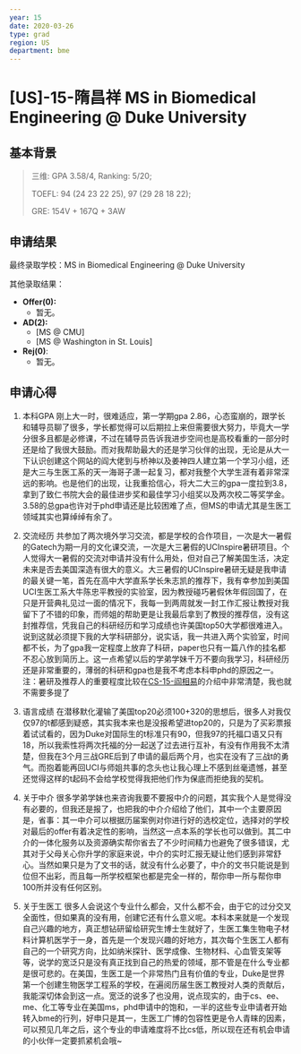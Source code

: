 ```yaml
---
year: 15
date: 2020-03-26
type: grad
region: US
department: bme
---
```


# \[US\]-15-隋昌祥 MS in Biomedical Engineering @ Duke University

## 基本背景

> 三维: GPA 3.58/4, Ranking: 5/20;
>
> TOEFL: 94 (24 23 22 25), 97 (29 28 18 22);
>
> GRE: 154V + 167Q + 3AW

## 申请结果

最终录取学校：MS in Biomedical Engineering @ Duke University

其他录取结果：

- **Offer\(0\):**
  - 暂无。
- **AD\(2\):**
  - \[MS @ CMU\]
  - \[MS @ Washington in St. Louis\]
- **Rej\(0\)**:
  - 暂无。

## 申请心得

1. 本科GPA
   刚上大一时，很难适应，第一学期gpa 2.86，心态蛮崩的，跟学长和辅导员聊了很多，学长都觉得可以后期拉上来但需要很大努力，毕竟大一学分很多且都是必修课，不过在辅导员告诉我进步空间也是高校看重的一部分时还是给了我很大鼓励。而对我帮助最大的还是学习伙伴的出现，无论是从大一下认识创建这个网站的阎大佬到与桥神以及姜神四人建立第一个学习小组，还是大三与生医工系的天一海哥子潇一起复习，都对我整个大学生涯有着非常深远的影响。也是他们的出现，让我重拾信心，将大二大三的gpa一度拉到3.8，拿到了致仁书院大会的最佳进步奖和最佳学习小组奖以及两次校二等奖学金。3.58的总gpa也许对于phd申请还是比较困难了点，但MS的申请尤其是生医工领域其实也算绰绰有余了。
2. 交流经历
   共参加了两次境外学习交流，都是学校的合作项目，一次是大一暑假的Gatech为期一月的文化课交流，一次是大三暑假的UCInspire暑研项目。个人觉得大一暑假的交流对申请并没有什么用处，但对自己了解美国生活，决定未来是否去美国深造有很大的意义。大三暑假的UCInspire暑研无疑是我申请的最关键一笔，首先在高中大学直系学长朱志凯的推荐下，我有幸参加到美国UCI生医工系大牛陈忠平教授的实验室，因为教授碰巧暑假休年假回国了，在只是开营典礼见过一面的情况下，我每一到两周就发一封工作汇报让教授对我留下了不错的印象，而师姐的帮助更是让我最后拿到了教授的推荐信，没有这封推荐信，凭我自己的科研经历和学习成绩也许美国top50大学都很难进入。说到这就必须提下我的大学科研部分，说实话，我一共进入两个实验室，时间都不长，为了gpa我一定程度上放弃了科研，paper也只有一篇八作的挂名都不忍心放到简历上。这一点希望以后的学弟学妹千万不要向我学习，科研经历还是非常重要的，薄弱的科研和gpa也是我不考虑本科申phd的原因之一。
   注：暑研及推荐人的重要程度比较在[CS-15-阎相易](yanxy15)的介绍中非常清楚，我也就不需要多提了

3. 语言成绩
   在潜移默化灌输了美国top20必须100+320的思想后，很多人对我仅仅97的t都感到疑惑，其实我本来也是没报希望进top20的，只是为了买彩票报着试试看的，因为Duke对国际生的t标准只有90，但我97的托福口语又只有18，所以我索性将两次托福的分一起送了过去进行互补，有没有作用我不太清楚，但我在3个月三战GRE后到了申请的最后两个月，也实在没有了三战t的勇气。而抱着能再回UCI与师姐共事的念头也让我心理上不感到丝毫遗憾，甚至还觉得这样的t起码不会给学校觉得我把他们作为保底而拒绝我的契机。

4. 关于中介
   很多学弟学妹也来咨询我要不要报中介的问题，其实我个人是觉得没有必要的，但我还是报了，也把我的中介介绍给了他们，其中一个主要原因是，省事：其一中介可以根据历届案例对你进行好的选校定位，选择对的学校对最后的offer有着决定性的影响，当然这一点本系的学长也可以做到。其二中介的一体化服务以及资源确实帮你省去了不少时间精力也避免了很多错误，尤其对于父母关心你升学的家庭来说，中介的实时汇报无疑让他们感到非常舒心。当然如果只是为了文书的话，就没有什么必要了，中介的文书只能说是到位但不出彩，而且每一所学校框架也都是完全一样的，帮你申一所与帮你申100所并没有任何区别。

5. 关于生医工
   很多人会说这个专业什么都会，又什么都不会，由于它的过分交叉全面性，但如果真的没有用，创建它还有什么意义呢。本科本来就是一个发现自己兴趣的地方，真正想钻研留给研究生博士生就好了，生医工集生物电子材料计算机医学于一身，首先是一个发现兴趣的好地方，其次每个生医工人都有自己的一个研究方向，比如纳米探针、医学成像、生物材料、心血管支架等等，说学的宽泛只是没有真正找到自己的热爱的领域，那不管是在什么专业都是很可悲的。在美国，生医工是一个非常热门且有价值的专业，Duke是世界第一个创建生物医学工程系的学校，在遍阅历届生医工教授对人类的贡献后，我能深切体会到这一点。宽泛的说多了也没用，说点现实的，由于cs、ee、me、化工等专业在美国ms，phd申请中的饱和，一半的这些专业申请者开始转入bme的行列，好申只是其一，生医工广博的包容性更是令人青睐的因素，可以预见几年之后，这个专业的申请难度将不比cs低，所以现在还有机会申请的小伙伴一定要抓紧机会哦~
